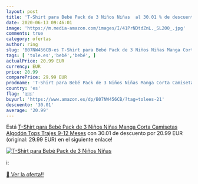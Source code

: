 ```yaml
---
layout: post
title: 'T-Shirt para Bebé Pack de 3 Niños Niñas  al 30.01 % de descuento'
date: 2020-06-13 09:46:01
image: 'https://m.media-amazon.com/images/I/41PrNDtdZnL._SL200_.jpg'
comments: true
category: ofertas
author: ring
slug: 'B07NW456CB-es T-Shirt para Bebé Pack de 3 Niños Niñas Manga Corta...'
tags: [ 'tole.es','bebé','bebé', ]
actualPrice: 20.99 EUR
currency: EUR
price: 20.99
comparePrice: 29.99 EUR
prodname: 'T-Shirt para Bebé Pack de 3 Niños Niñas Manga Corta Camisetas Algodón Tops Trajes 9-12 Meses'
country: 'es'
flag: '🇪🇸'
buyurl: 'https://www.amazon.es/dp/B07NW456CB/?tag=tolees-21'
descuento: '30.01'
average: '20.99'
---
```


Está [T-Shirt para Bebé Pack de 3 Niños Niñas Manga Corta Camisetas Algodón Tops Trajes 9-12 Meses](https://www.amazon.es/dp/B07NW456CB/?tag=tolees-21) con 30.01 de descuento por 20.99 EUR (original: 29.99 EUR) en el siguiente enlace!

[![T-Shirt para Bebé Pack de 3 Niños Niñas ](https://m.media-amazon.com/images/I/41PrNDtdZnL._SL200_.jpg)](https://www.amazon.es/dp/B07NW456CB/?tag=tolees-21)

ℹ️:


[🛒 Ver la oferta!!](https://www.amazon.es/dp/B07NW456CB/?tag=tolees-21)

